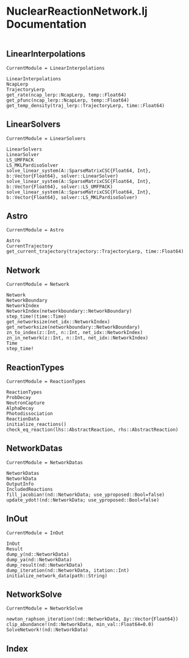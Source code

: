 # NuclearReactionNetwork.lj Documentation

```@contents
```

## LinearInterpolations

```@meta
CurrentModule = LinearInterpolations
```

```@docs
LinearInterpolations
NcapLerp
TrajectoryLerp
get_rate(ncap_lerp::NcapLerp, temp::Float64)
get_pfunc(ncap_lerp::NcapLerp, temp::Float64)
get_temp_density(traj_lerp::TrajectoryLerp, time::Float64)
```

## LinearSolvers

```@meta
CurrentModule = LinearSolvers
```

```@docs
LinearSolvers
LinearSolver
LS_UMFPACK
LS_MKLPardisoSolver
solve_linear_system(A::SparseMatrixCSC{Float64, Int}, b::Vector{Float64}, solver::LinearSolver)
solve_linear_system(A::SparseMatrixCSC{Float64, Int}, b::Vector{Float64}, solver::LS_UMFPACK)
solve_linear_system(A::SparseMatrixCSC{Float64, Int}, b::Vector{Float64}, solver::LS_MKLPardisoSolver)
```

## Astro

```@meta
CurrentModule = Astro
```

```@docs
Astro
CurrentTrajectory
get_current_trajectory(trajectory::TrajectoryLerp, time::Float64)
```

## Network

```@meta
CurrentModule = Network
```

```@docs
Network
NetworkBoundary
NetworkIndex
NetworkIndex(networkboundary::NetworkBoundary)
step_time!(time::Time)
get_networksize(net_idx::NetworkIndex)
get_networksize(networkboundary::NetworkBoundary)
zn_to_index(z::Int, n::Int, net_idx::NetworkIndex)
zn_in_network(z::Int, n::Int, net_idx::NetworkIndex)
Time
step_time!
```

## ReactionTypes

```@meta
CurrentModule = ReactionTypes
```

```@docs
ReactionTypes
ProbDecay
NeutronCapture
AlphaDecay
Photodissociation
ReactionData
initialize_reactions()
check_eq_reaction(lhs::AbstractReaction, rhs::AbstractReaction)
```

## NetworkDatas

```@meta
CurrentModule = NetworkDatas
```

```@docs
NetworkDatas
NetworkData
OutputInfo
IncludedReactions
fill_jacobian!(nd::NetworkData; use_yproposed::Bool=false)
update_ydot!(nd::NetworkData; use_yproposed::Bool=false)
```

## InOut

```@meta
CurrentModule = InOut
```

```@docs
InOut
Result
dump_y(nd::NetworkData)
dump_ya(nd::NetworkData)
dump_result(nd::NetworkData)
dump_iteration(nd::NetworkData, itation::Int)
initialize_network_data(path::String)
```

## NetworkSolve

```@meta
CurrentModule = NetworkSolve
```

```@docs
newton_raphson_iteration!(nd::NetworkData, Δy::Vector{Float64})
clip_abundance!(nd::NetworkData, min_val::Float64=0.0)
SolveNetwork!(nd::NetworkData)
```

## Index

```@index
```
